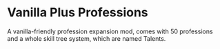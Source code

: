# Vanilla Plus Professions
A vanilla-friendly profession expansion mod, comes with 50 professions and a whole skill tree system, which are named Talents.
